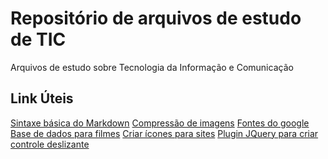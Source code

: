 ﻿# Repositório de arquivos de estudo de TIC
Arquivos de estudo sobre Tecnologia da Informação e Comunicação

## Link Úteis
[Sintaxe básica do Markdown](https://markdown.net.br/sintaxe-basica/)
[Compressão de imagens](https://tinypng.com/)
[Fontes do google](https://fonts.google.com/)
[Base de dados para filmes](https://www.themoviedb.org/?language=pt-BR)
[Criar ícones para sites](https://fontawesome.com/start)
[Plugin JQuery para criar controle deslizante](https://owlcarousel2.github.io/OwlCarousel2/)